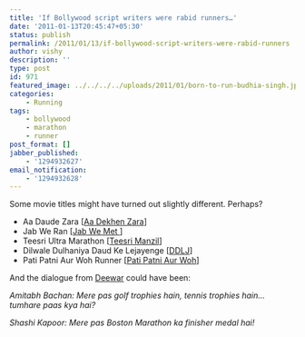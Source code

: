 ```yaml
---
title: 'If Bollywood script writers were rabid runners…'
date: '2011-01-13T20:45:47+05:30'
status: publish
permalink: /2011/01/13/if-bollywood-script-writers-were-rabid-runners
author: vishy
description: ''
type: post
id: 971
featured_image: ../../../../uploads/2011/01/born-to-run-budhia-singh.jpeg
categories: 
    - Running
tags:
    - bollywood
    - marathon
    - runner
post_format: []
jabber_published:
    - '1294932627'
email_notification:
    - '1294932628'
---
```

Some movie titles might have turned out slightly different. Perhaps?

- Aa Daude Zara \[[Aa Dekhen Zara](http://en.wikipedia.org/wiki/Aa_Dekhen_Zara)\]
- Jab We Ran \[[Jab We Met ](http://en.wikipedia.org/wiki/Jab_We_Met)\]
- Teesri Ultra Marathon \[[Teesri Manzil](http://en.wikipedia.org/wiki/Teesri_Manzil)\]
- Dilwale Dulhaniya Daud Ke Lejayenge \[[DDLJ](http://en.wikipedia.org/wiki/Dilwale_Dulhania_Le_Jayenge)\]
- Pati Patni Aur Woh Runner \[[Pati Patni Aur Woh](http://en.wikipedia.org/wiki/Pati_Patni_Aur_Woh)\]

And the dialogue from [Deewar](http://en.wikipedia.org/wiki/Deewaar_(1975_film)) could have been:

*Amitabh Bachan: Mere pas golf trophies hain, tennis trophies hain… tumhare paas kya hai?*

*Shashi Kapoor: Mere pas Boston Marathon ka finisher medal hai!*
